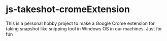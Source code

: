 # js-takeshot-cromeExtension
This is a personal hobby project to make a Google Crome extension for taking snapshot like snipping tool in Windows OS in our machines.
Just for fun 
